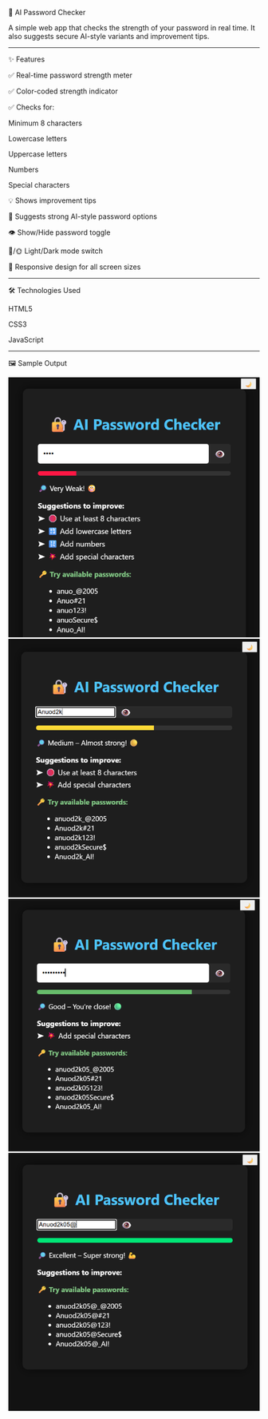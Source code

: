 🔐 AI Password Checker

A simple web app that checks the strength of your password in real time.
It also suggests secure AI-style variants and improvement tips.


---

✨ Features

✅ Real-time password strength meter

✅ Color-coded strength indicator

✅ Checks for:

Minimum 8 characters

Lowercase letters

Uppercase letters

Numbers

Special characters


💡 Shows improvement tips

🤖 Suggests strong AI-style password options

👁️ Show/Hide password toggle

🌙/🌞 Light/Dark mode switch

📱 Responsive design for all screen sizes



---

🛠️ Technologies Used

HTML5

CSS3

JavaScript



---

🖼️ Sample Output

![Screenshot 1](ss.png)  
![Screenshot 2](sss.png)  
![Screenshot 3](ssss.png)  
![Screenshot 4](sssss.png)
